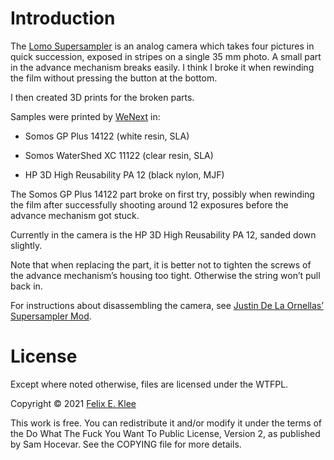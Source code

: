 Introduction
============

The [Lomo Supersampler][1] is an analog camera which takes four
pictures in quick succession, exposed in stripes on a single 35 mm
photo. A small part in the advance mechanism breaks easily. I think I
broke it when rewinding the film without pressing the button at the
bottom.

I then created 3D prints for the broken parts.

Samples were printed by [WeNext][2] in:

  * Somos GP Plus 14122 (white resin, SLA)
  
  * Somos WaterShed XC 11122 (clear resin, SLA)
  
  * HP 3D High Reusability PA 12 (black nylon, MJF)
  
The Somos GP Plus 14122 part broke on first try, possibly when
rewinding the film after successfully shooting around 12 exposures
before the advance mechanism got stuck.

Currently in the camera is the HP 3D High Reusability PA 12, sanded
down slightly.

Note that when replacing the part, it is better not to tighten the
screws of the advance mechanism’s housing too tight. Otherwise the
string won’t pull back in.

For instructions about disassembling the camera, see [Justin De La
Ornellas’][3] [Supersampler Mod][4].


License
=======

Except where noted otherwise, files are licensed under the WTFPL.

Copyright © 2021 [Felix E. Klee](felix.klee@inka.de)

This work is free. You can redistribute it and/or modify it under the
terms of the Do What The Fuck You Want To Public License, Version 2,
as published by Sam Hocevar. See the COPYING file for more details.

[1]: https://microsites.lomography.com/supersampler/
[2]: https://www.wenext.hk/
[3]: https://live-fts.flickr.com/photos/ornellas/
[4]: https://live-fts.flickr.com/photos/ornellas/sets/72157625111029543/
